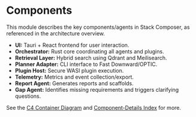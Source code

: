 # Components

This module describes the key components/agents in Stack Composer, as referenced in the architecture overview.

- **UI:** Tauri + React frontend for user interaction.
- **Orchestrator:** Rust core coordinating all agents and plugins.
- **Retrieval Layer:** Hybrid search using Qdrant and Meilisearch.
- **Planner Adapter:** CLI interface to Fast Downward/OPTIC.
- **Plugin Host:** Secure WASI plugin execution.
- **Telemetry:** Metrics and event collection/export.
- **Report Agent:** Generates reports and scaffolds.
- **Gap Agent:** Identifies missing requirements and triggers clarifying questions.

See the [C4 Container Diagram](architecture-overview.md#c4-container-diagram) and [Component-Details Index](component-details/README.md) for more.
